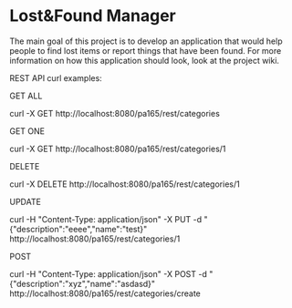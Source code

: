 # Lost&Found Manager

The main goal of this project is to develop an application that would help people to find lost items or report things that have been found. For more information on how this application should look, look at the project wiki.




REST API curl examples:

GET ALL

curl -X GET http://localhost:8080/pa165/rest/categories 

GET ONE

curl -X GET http://localhost:8080/pa165/rest/categories/1

DELETE

curl -X DELETE http://localhost:8080/pa165/rest/categories/1

UPDATE

curl -H "Content-Type: application/json" -X PUT -d "{"description":"eeee","name":"test}" http://localhost:8080/pa165/rest/categories/1

POST

curl -H "Content-Type: application/json" -X POST -d "{"description":"xyz","name":"asdasd}" http://localhost:8080/pa165/rest/categories/create
